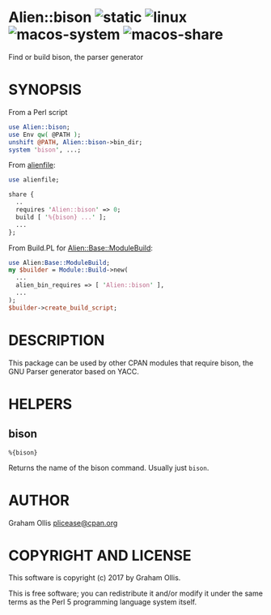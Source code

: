 # Alien::bison ![static](https://github.com/PerlAlien/Alien-bison/workflows/static/badge.svg) ![linux](https://github.com/PerlAlien/Alien-bison/workflows/linux/badge.svg) ![macos-system](https://github.com/PerlAlien/Alien-bison/workflows/macos-system/badge.svg) ![macos-share](https://github.com/PerlAlien/Alien-bison/workflows/macos-share/badge.svg)

Find or build bison, the parser generator

# SYNOPSIS

From a Perl script

```perl
use Alien::bison;
use Env qw( @PATH );
unshift @PATH, Alien::bison->bin_dir;
system 'bison', ...;
```

From [alienfile](https://metacpan.org/pod/alienfile):

```perl
use alienfile;

share {
  ..
  requires 'Alien::bison' => 0;
  build [ '%{bison} ...' ];
  ...
};
```

From Build.PL for [Alien::Base::ModuleBuild](https://metacpan.org/pod/Alien::Base::ModuleBuild):

```perl
use Alien:Base::ModuleBuild;
my $builder = Module::Build->new(
  ...
  alien_bin_requires => [ 'Alien::bison' ],
  ...
);
$builder->create_build_script;
```

# DESCRIPTION

This package can be used by other CPAN modules that require bison,
the GNU Parser generator based on YACC.

# HELPERS

## bison

```
%{bison}
```

Returns the name of the bison command.  Usually just `bison`.

# AUTHOR

Graham Ollis <plicease@cpan.org>

# COPYRIGHT AND LICENSE

This software is copyright (c) 2017 by Graham Ollis.

This is free software; you can redistribute it and/or modify it under
the same terms as the Perl 5 programming language system itself.
